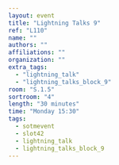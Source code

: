 ```yaml
---
layout: event
title: "Lightning Talks 9"
ref: "L110"
name: ""
authors: ""
affiliations: ""
organization: ""
extra_tags:
  - "lightning_talk"
  - "lightning_talks_block_9"
room: "S.1.5"
sortroom: "4"
length: "30 minutes"
time: "Monday 15:30"
tags:
  - sotmevent
  - slot42
  - lightning_talk
  - lightning_talks_block_9
---
```

